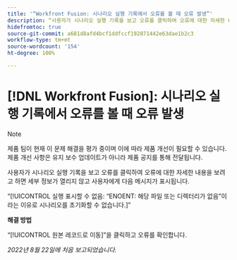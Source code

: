 ```yaml
---
title: '“Workfront Fusion: 시나리오 실행 기록에서 오류를 볼 때 오류 발생”'
description: “사용자가 시나리오 실행 기록을 보고 오류를 클릭하여 오류에 대한 자세한 내용을 보려고 하면 세부 정보가 열리지 않고 사용자에게 오류 메시지가 표시됩니다.”
hidefromtoc: true
source-git-commit: a681d8afd4bcf1ddfccf192871442e63dae1b2c3
workflow-type: tm+mt
source-wordcount: '154'
ht-degree: 100%

---
```



# [!DNL Workfront Fusion]: 시나리오 실행 기록에서 오류를 볼 때 오류 발생

>[!NOTE]
>
>제품 팀이 현재 이 문제 해결을 평가 중이며 이에 따라 제품 개선이 필요할 수 있습니다. 제품 개선 사항은 유지 보수 업데이트가 아니라 제품 공지를 통해 전달됩니다.

사용자가 시나리오 실행 기록을 보고 오류를 클릭하여 오류에 대한 자세한 내용을 보려고 하면 세부 정보가 열리지 않고 사용자에게 다음 메시지가 표시됩니다.

“[!UICONTROL 실행 표시할 수 없음: “ENOENT: 해당 파일 또는 디렉터리가 없음”이라는 이유로 시나리오를 초기화할 수 없습니다.]”

**해결 방법**

“[!UICONTROL 원본 레코드로 이동]”을 클릭하고 오류를 확인합니다.

_2022년 8월 22일에 처음 보고되었습니다._

